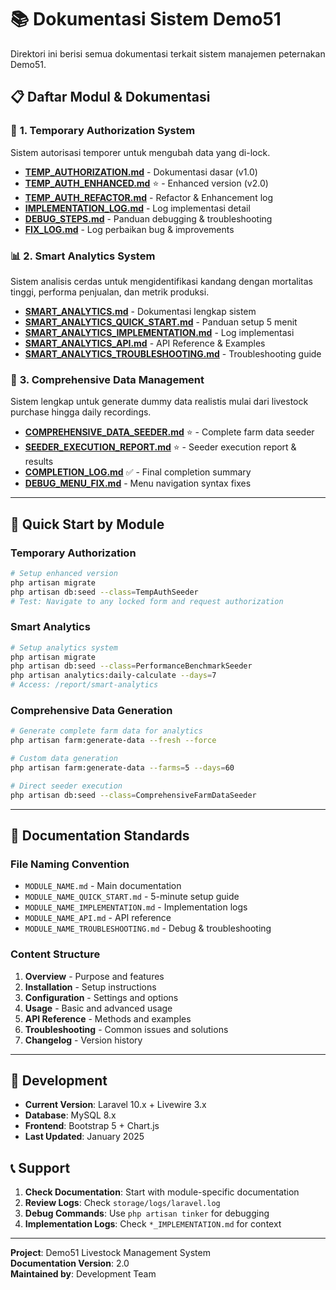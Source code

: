 # 📚 Dokumentasi Sistem Demo51

Direktori ini berisi semua dokumentasi terkait sistem manajemen peternakan Demo51.

## 📋 Daftar Modul & Dokumentasi

### 🔐 **1. Temporary Authorization System**

Sistem autorisasi temporer untuk mengubah data yang di-lock.

-   **[TEMP_AUTHORIZATION.md](./TEMP_AUTHORIZATION.md)** - Dokumentasi dasar (v1.0)
-   **[TEMP_AUTH_ENHANCED.md](./TEMP_AUTH_ENHANCED.md)** ⭐ - Enhanced version (v2.0)
-   **[TEMP_AUTH_REFACTOR.md](./TEMP_AUTH_REFACTOR.md)** - Refactor & Enhancement log
-   **[IMPLEMENTATION_LOG.md](./IMPLEMENTATION_LOG.md)** - Log implementasi detail
-   **[DEBUG_STEPS.md](./DEBUG_STEPS.md)** - Panduan debugging & troubleshooting
-   **[FIX_LOG.md](./FIX_LOG.md)** - Log perbaikan bug & improvements

### 📊 **2. Smart Analytics System**

Sistem analisis cerdas untuk mengidentifikasi kandang dengan mortalitas tinggi, performa penjualan, dan metrik produksi.

-   **[SMART_ANALYTICS.md](./SMART_ANALYTICS.md)** - Dokumentasi lengkap sistem
-   **[SMART_ANALYTICS_QUICK_START.md](./SMART_ANALYTICS_QUICK_START.md)** - Panduan setup 5 menit
-   **[SMART_ANALYTICS_IMPLEMENTATION.md](./SMART_ANALYTICS_IMPLEMENTATION.md)** - Log implementasi
-   **[SMART_ANALYTICS_API.md](./SMART_ANALYTICS_API.md)** - API Reference & Examples
-   **[SMART_ANALYTICS_TROUBLESHOOTING.md](./SMART_ANALYTICS_TROUBLESHOOTING.md)** - Troubleshooting guide

### 🎯 **3. Comprehensive Data Management**

Sistem lengkap untuk generate dummy data realistis mulai dari livestock purchase hingga daily recordings.

-   **[COMPREHENSIVE_DATA_SEEDER.md](./COMPREHENSIVE_DATA_SEEDER.md)** ⭐ - Complete farm data seeder
-   **[SEEDER_EXECUTION_REPORT.md](./SEEDER_EXECUTION_REPORT.md)** ⭐ - Seeder execution report & results
-   **[COMPLETION_LOG.md](./COMPLETION_LOG.md)** ✅ - Final completion summary
-   **[DEBUG_MENU_FIX.md](./DEBUG_MENU_FIX.md)** - Menu navigation syntax fixes

---

## 🚀 Quick Start by Module

### Temporary Authorization

```bash
# Setup enhanced version
php artisan migrate
php artisan db:seed --class=TempAuthSeeder
# Test: Navigate to any locked form and request authorization
```

### Smart Analytics

```bash
# Setup analytics system
php artisan migrate
php artisan db:seed --class=PerformanceBenchmarkSeeder
php artisan analytics:daily-calculate --days=7
# Access: /report/smart-analytics
```

### Comprehensive Data Generation

```bash
# Generate complete farm data for analytics
php artisan farm:generate-data --fresh --force

# Custom data generation
php artisan farm:generate-data --farms=5 --days=60

# Direct seeder execution
php artisan db:seed --class=ComprehensiveFarmDataSeeder
```

---

## 📖 Documentation Standards

### File Naming Convention

-   `MODULE_NAME.md` - Main documentation
-   `MODULE_NAME_QUICK_START.md` - 5-minute setup guide
-   `MODULE_NAME_IMPLEMENTATION.md` - Implementation logs
-   `MODULE_NAME_API.md` - API reference
-   `MODULE_NAME_TROUBLESHOOTING.md` - Debug & troubleshooting

### Content Structure

1. **Overview** - Purpose and features
2. **Installation** - Setup instructions
3. **Configuration** - Settings and options
4. **Usage** - Basic and advanced usage
5. **API Reference** - Methods and examples
6. **Troubleshooting** - Common issues and solutions
7. **Changelog** - Version history

---

## 🔧 Development

-   **Current Version**: Laravel 10.x + Livewire 3.x
-   **Database**: MySQL 8.x
-   **Frontend**: Bootstrap 5 + Chart.js
-   **Last Updated**: January 2025

## 📞 Support

1. **Check Documentation**: Start with module-specific documentation
2. **Review Logs**: Check `storage/logs/laravel.log`
3. **Debug Commands**: Use `php artisan tinker` for debugging
4. **Implementation Logs**: Check `*_IMPLEMENTATION.md` for context

---

**Project**: Demo51 Livestock Management System  
**Documentation Version**: 2.0  
**Maintained by**: Development Team
